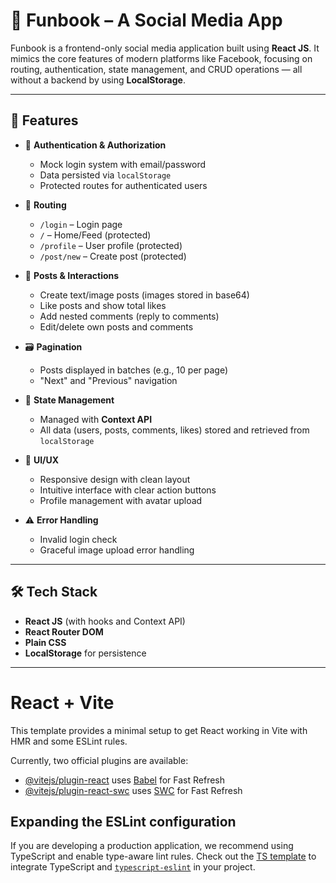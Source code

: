 # 📘 Funbook – A Social Media App

Funbook is a frontend-only social media application built using **React JS**. It mimics the core features of modern platforms like Facebook, focusing on routing, authentication, state management, and CRUD operations — all without a backend by using **LocalStorage**.

---

## 🚀 Features

- 🔐 **Authentication & Authorization**
  - Mock login system with email/password
  - Data persisted via `localStorage`
  - Protected routes for authenticated users

- 🧭 **Routing**
  - `/login` – Login page
  - `/` – Home/Feed (protected)
  - `/profile` – User profile (protected)
  - `/post/new` – Create post (protected)

- 📝 **Posts & Interactions**
  - Create text/image posts (images stored in base64)
  - Like posts and show total likes
  - Add nested comments (reply to comments)
  - Edit/delete own posts and comments

- 🗃 **Pagination**
  - Posts displayed in batches (e.g., 10 per page)
  - "Next" and "Previous" navigation

- 🧠 **State Management**
  - Managed with **Context API**
  - All data (users, posts, comments, likes) stored and retrieved from `localStorage`

- 🎨 **UI/UX**
  - Responsive design with clean layout
  - Intuitive interface with clear action buttons
  - Profile management with avatar upload

- ⚠️ **Error Handling**
  - Invalid login check
  - Graceful image upload error handling

---

## 🛠️ Tech Stack

- **React JS** (with hooks and Context API)
- **React Router DOM**
- **Plain CSS**
- **LocalStorage** for persistence

---
# React + Vite

This template provides a minimal setup to get React working in Vite with HMR and some ESLint rules.

Currently, two official plugins are available:

- [@vitejs/plugin-react](https://github.com/vitejs/vite-plugin-react/blob/main/packages/plugin-react/README.md) uses [Babel](https://babeljs.io/) for Fast Refresh
- [@vitejs/plugin-react-swc](https://github.com/vitejs/vite-plugin-react-swc) uses [SWC](https://swc.rs/) for Fast Refresh

## Expanding the ESLint configuration

If you are developing a production application, we recommend using TypeScript and enable type-aware lint rules. Check out the [TS template](https://github.com/vitejs/vite/tree/main/packages/create-vite/template-react-ts) to integrate TypeScript and [`typescript-eslint`](https://typescript-eslint.io) in your project.

